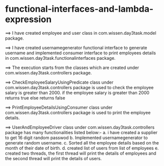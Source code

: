 # functional-interfaces-and-lambda-expression

==> I have created employee and user class in com.wissen.day3task.model package.

==> I have created usernamegenerator functional interface to generate username and implemented consumer interface to print employees details in com.wissen.day3task.functionalinterfaces package.

==> The execution starts from the classes which are created under com.wissen.day3task.controllers package.

==> CheckEmployeeSalaryUsingPredicate class under com.wissen.day3task.controllers package is used to check the employee salary is greater than 2000. if the employee salary is greater than 2000 returns true else returns false

==> PrintEmployeeDetailsUsingConsumer class under com.wissen.day3task.controllers package is used to print the employee details.

==> UserAndEmployeeDriver class under com.wissen.day3task.controllers package has many functionalities listed below:-
a. i have created a supplier to get 16 digit random passwod
b. Implemented usernamegenerator to generate random username.
c. Sorted all the employee details based on the month of their date of birth.
d. created list of users from list of employees
e. created two threads, the first thread will print the details of employees and the second thread will print the details of users.
